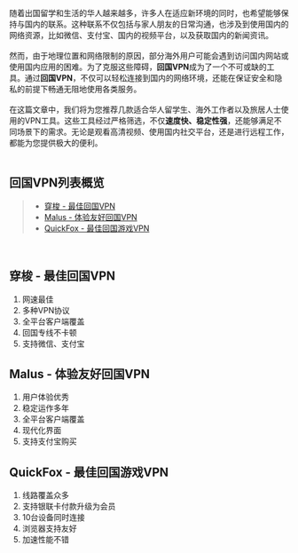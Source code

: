 随着出国留学和生活的华人越来越多，许多人在适应新环境的同时，也希望能够保持与国内的联系。这种联系不仅包括与家人朋友的日常沟通，也涉及到使用国内的网络资源，比如微信、支付宝、国内的视频平台，以及获取国内的新闻资讯。  
<br/>
然而，由于地理位置和网络限制的原因，部分海外用户可能会遇到访问国内网站或使用国内应用的困难。为了克服这些障碍，**回国VPN**成为了一个不可或缺的工具。通过**回国VPN**，不仅可以轻松连接到国内的网络环境，还能在保证安全和隐私的前提下畅通无阻地使用各类服务。  
<br/>
在这篇文章中，我们将为您推荐几款适合华人留学生、海外工作者以及旅居人士使用的VPN工具。这些工具经过严格筛选，不仅**速度快、稳定性强**，还能够满足不同场景下的需求。无论是观看高清视频、使用国内社交平台，还是进行远程工作，都能为您提供极大的便利。  
<br/>
## 回国VPN列表概览
> + [穿梭 - 最佳回国VPN](https://www.baidu.com/)
> + [Malus - 体验友好回国VPN](https://www.baidu.com/)
> + [QuickFox - 最佳回国游戏VPN](https://www.baidu.com/)
<br/>

## 穿梭 - 最佳回国VPN
1. 网速最佳
2. 多种VPN协议
3. 全平台客户端覆盖
4. 回国专线不卡顿
5. 支持微信、支付宝



## Malus - 体验友好回国VPN
1. 用户体验优秀
2. 稳定运作多年
3. 全平台客户端覆盖
4. 现代化界面
5. 支持支付宝购买


## QuickFox - 最佳回国游戏VPN
1. 线路覆盖众多
2. 支持银联卡付款升级为会员
3. 10台设备同时连接
4. 浏览器支持友好
5. 加速性能不错
